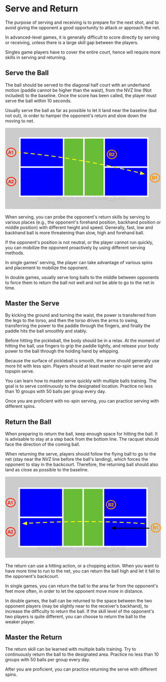 # Serve and Return

The purpose of serving and receiving is to prepare for the next shot, and to avoid giving the opponent a good opportunity to attack or approach the net.

In advanced-level games, it is generally difficult to score directly by serving or receiving, unless there is a large skill gap between the players.

Singles game players have to cover the entire court, hence will require more skills in serving and returning.

## Serve the Ball

The ball should be served to the diagonal half court with an underhand motion (paddle cannot be higher than the waist), from the NVZ line (Not included) to the baseline. Once the score has been called, the player must serve the ball within 10 seconds.

Usually serve the ball as far as possible to let it land near the baseline (but not out), in order to hamper the opponent's return and slow down the moving to net.

![Serve in Double Games](_images/double-serve.png)

When serving, you can probe the opponent's return skills by serving to various places (e.g., the opponent's forehand position, backhand position or middle position) with different height and speed. Generally, fast, low and backhand ball is more threatening than slow, high and forehand ball.

If the opponent's position is not neutral, or the player cannot run quickly, you can mobilize the opponent proactively by using different serving methods.

In single games' serving, the player can take advantage of various spins and placement to mobilize the opponent.

In double games, usually serve long balls to the middle between opponents to force them to return the ball not well and not be able to go to the net in time.

## Master the Serve

By kicking the ground and turning the waist, the power is transferred from the legs to the torso, and then the torso drives the arms to swing, transferring the power to the paddle through the fingers, and finally the paddle hits the ball smoothly and stably.

Before hitting the pickleball, the body should be in a relax. At the moment of hitting the ball, use fingers to grip the paddle tightly, and release your body power to the ball through the holding hand by whipping.

Because the surface of pickleball is smooth, the serve should generally use more hit with less spin. Players should at least master no-spin serve and topspin serve.

You can learn how to master serve quickly with multiple balls training. The goal is to serve continuously to the designated location. Practice no less than 10 groups with 50 balls per group every day.

Once you are proficient with no-spin serving, you can practice serving with different spins.

## Return the Ball
When preparing to return the ball, keep enough space for hitting the ball. It is advisable to stay at a step back from the bottom line. The racquet should face the direction of the coming ball.

When returning the serve, players should follow the flying ball to go to the net (stay near the NVZ line before the ball's landing), which forces the opponent to stay in the backcourt. Therefore, the returning ball should also land as close as possible to the baseline. 

![Return in Double Games](_images/double-return.png)

The return can use a hitting action, or a chopping action. When you want to have more time to run to the net, you can return the ball high and let it fall to the opponent's backcourt.

In single games, you can return the ball to the area far from the opponent's feet more often, in order to let the opponent move more in distance.

In double games, the ball can be returned to the space between the two opponent players (may be slightly near to the receiver's backhand), to increase the difficulty to return the ball. If the skill level of the opponent's two players is quite different, you can choose to return the ball to the weaker player.

## Master the Return

The return skill can be learned with multiple balls training. Try to continuously return the ball to the designated area. Practice no less than 10 groups with 50 balls per group every day.

After you are proficient, you can practice returning the serve with different spins.